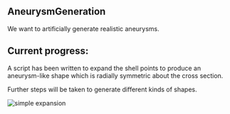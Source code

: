 
## AneurysmGeneration

We want to artificially generate realistic aneurysms. 

## Current progress: 

A script has been written to expand the shell points to produce an aneurysm-like shape which is radially symmetric about the cross section. 

Further steps will be taken to generate different kinds of shapes. 

![simple expansion](screenshots/progress_1_12.png)
